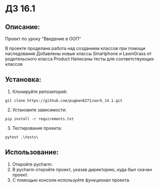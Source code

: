 # ДЗ 16.1

## Описание:

Проект по уроку "Введение в ООП"

В проекте проделана работа над созданием классов при помощи наследования
Добавлены новые классы Smartphone и LawnGrass от родительского класса Product
Написаны тесты для соответствующих классов 



## Установка:

1. Клонируйте репозиторий:
```
git clone https://github.com/pugman8271/work_14.1.git
```
2. Установите зависимости:
```
pip install -r requirements.txt
```
3. Тестирование проекта:
```
pytest .\tests\  
```
## Использование:

1. Откройте pycharm.
2. В pycharm откройте проект, указав директорию, куда был скачан проект.
3. С помощью консоли используйте функционал проекта.